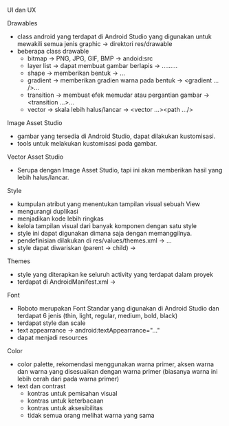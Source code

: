 UI dan UX

Drawables
- class android yang terdapat di Android Studio yang digunakan untuk mewakili semua jenis graphic -> direktori res/drawable
- beberapa class drawable 
   - bitmap -> PNG, JPG, GIF, BMP -> andoid:src
   - layer list -> dapat membuat gambar berlapis -> <layer-list><item>...</item><item>...</item>...</layer-list>
   - shape -> memberikan bentuk -> <shape>...</shape>
   - gradient -> memberikan gradien warna pada bentuk -> <shape><gradient ... />...</shape>
   - transition -> membuat efek memudar atau pergantian gambar -> <transition ...><selector>...</selector></transition>
   - vector -> skala lebih halus/lancar -> <vector ...><path .../></vector>

Image Asset Studio
- gambar yang tersedia di Android Studio, dapat dilakukan kustomisasi.
- tools untuk melakukan kustomisasi pada gambar.

Vector Asset Studio
- Serupa dengan Image Asset Studio, tapi ini akan memberikan hasil yang lebih halus/lancar.

Style
- kumpulan atribut yang menentukan tampilan visual sebuah View
- mengurangi duplikasi
- menjadikan kode lebih ringkas
- kelola tampilan visual dari banyak komponen dengan satu style
- style ini dapat digunakan dimana saja dengan memanggilnya.
- pendefinisian dilakukan di res/values/themes.xml -> <resources><style name="...">...</style><style name="...">...</style>...</resources>
- style dapat diwariskan (parent -> child) -> <resources><style name="..." parent="...">...</style></resources>

Themes
- style yang diterapkan ke seluruh activity yang terdapat dalam proyek
- terdapat di AndroidManifest.xml -> <application android:theme="...">

Font
- Roboto merupakan Font Standar yang digunakan di Android Studio dan terdapat 6 jenis (thin, light, regular, medium, bold, black)
- terdapat style dan scale
- text appearrance -> android:textAppearrance="..."
- dapat menjadi resources

Color
- color palette, rekomendasi menggunakan warna primer, aksen warna dan warna yang disesuaikan dengan warna primer (biasanya warna ini lebih cerah dari pada warna primer)
- text dan contrast
   - kontras untuk pemisahan visual
   - kontras untuk keterbacaan
   - kontras untuk aksesibilitas
   - tidak semua orang melihat warna yang sama
